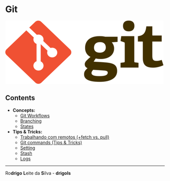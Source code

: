 # Git

![logo](res/logo.png)

## Contents

 - **Concepts:**
   - [Git Workflows](modules/git-workflows.md)
   - [Branching](modules/branching.md)
   - [States](modules/states.md)
 - **Tips & Tricks:**
   - [Trabalhando com remotos (+fetch vs. pull)](modules/working-with-remotes.md)
   - [Git commands (Tips & Tricks)](modules/commands.md)
   - [Setting](modules/settings.md)
   - [Stash](modules/stash.md)
   - [Logs](modules/logs.md)

---

Ro**drigo** **L**eite da **S**ilva - **drigols**
